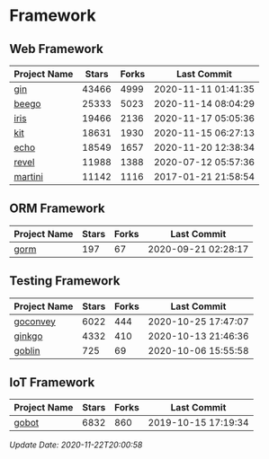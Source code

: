 # Framework

## Web Framework
| Project Name | Stars | Forks | Last Commit |
| ------------ | ----- | ----- | ----------- |
| [gin](https://github.com/gin-gonic/gin) | 43466 | 4999 | 2020-11-11 01:41:35 |
| [beego](https://github.com/astaxie/beego) | 25333 | 5023 | 2020-11-14 08:04:29 |
| [iris](https://github.com/kataras/iris) | 19466 | 2136 | 2020-11-17 05:05:36 |
| [kit](https://github.com/go-kit/kit) | 18631 | 1930 | 2020-11-15 06:27:13 |
| [echo](https://github.com/labstack/echo) | 18549 | 1657 | 2020-11-20 12:38:34 |
| [revel](https://github.com/revel/revel) | 11988 | 1388 | 2020-07-12 05:57:36 |
| [martini](https://github.com/go-martini/martini) | 11142 | 1116 | 2017-01-21 21:58:54 |

## ORM Framework
| Project Name | Stars | Forks | Last Commit |
| ------------ | ----- | ----- | ----------- |
| [gorm](https://github.com/jinzhu/gorm) | 197 | 67 | 2020-09-21 02:28:17 |

## Testing Framework
| Project Name | Stars | Forks | Last Commit |
| ------------ | ----- | ----- | ----------- |
| [goconvey](https://github.com/smartystreets/goconvey) | 6022 | 444 | 2020-10-25 17:47:07 |
| [ginkgo](https://github.com/onsi/ginkgo) | 4332 | 410 | 2020-10-13 21:46:36 |
| [goblin](https://github.com/franela/goblin) | 725 | 69 | 2020-10-06 15:55:58 |

## IoT Framework
| Project Name | Stars | Forks | Last Commit |
| ------------ | ----- | ----- | ----------- |
| [gobot](https://github.com/hybridgroup/gobot) | 6832 | 860 | 2019-10-15 17:19:34 |

*Update Date: 2020-11-22T20:00:58*